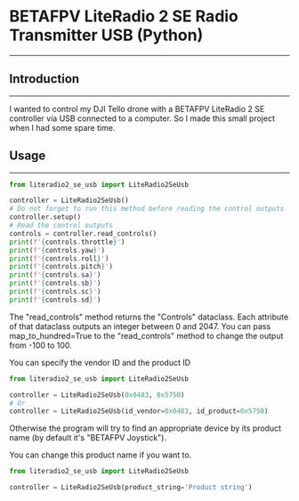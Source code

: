 <h1>BETAFPV LiteRadio 2 SE Radio Transmitter USB (Python)</h1>
<hr/>

<h2>Introduction</h2>
<hr/>
<p>
I wanted to control my DJI Tello drone with a BETAFPV LiteRadio 2 SE controller 
via USB connected to a computer.
So I made this small project when I had some spare time.
</p>

<h2>Usage</h2>
<hr/>

```python
from literadio2_se_usb import LiteRadio2SeUsb

controller = LiteRadio2SeUsb()
# Do not forget to run this method before reading the control outputs
controller.setup()
# Read the control outputs
controls = controller.read_controls()
print(f'{controls.throttle}')
print(f'{controls.yaw}')
print(f'{controls.roll}')
print(f'{controls.pitch}')
print(f'{controls.sa}')
print(f'{controls.sb}')
print(f'{controls.sc}')
print(f'{controls.sd}')
```

<p>
The "read_controls" method returns the "Controls" dataclass.
Each attribute of that dataclass outputs an integer between 0 and 2047.
You can pass map_to_hundred=True to the "read_controls" method 
to change the output from -100 to 100.
</p>

<p>You can specify the vendor ID and the product ID</p>

```python
from literadio2_se_usb import LiteRadio2SeUsb

controller = LiteRadio2SeUsb(0x0483, 0x5750)
# Or
controller = LiteRadio2SeUsb(id_vendor=0x0483, id_product=0x5750)
```

<p>
Otherwise the program will try to find an appropriate device 
by its product name (by default it's "BETAFPV Joystick").
</p>
<p>You can change this product name if you want to.</p>

```python
from literadio2_se_usb import LiteRadio2SeUsb

controller = LiteRadio2SeUsb(product_string='Product string')
```

